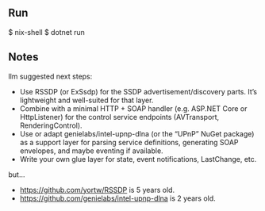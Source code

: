 Run
---

$ nix-shell
$ dotnet run

Notes
-----

llm suggested next steps:
* Use RSSDP (or ExSsdp) for the SSDP advertisement/discovery parts. It’s lightweight and well-suited for that layer.
* Combine with a minimal HTTP + SOAP handler (e.g. ASP.NET Core or HttpListener) for the control service endpoints (AVTransport, RenderingControl).
* Use or adapt genielabs/intel-upnp-dlna (or the “UPnP” NuGet package) as a support layer for parsing service definitions, generating SOAP envelopes, and maybe eventing if available.
* Write your own glue layer for state, event notifications, LastChange, etc.

but...
* https://github.com/yortw/RSSDP is 5 years old.
* https://github.com/genielabs/intel-upnp-dlna is 2 years old.
